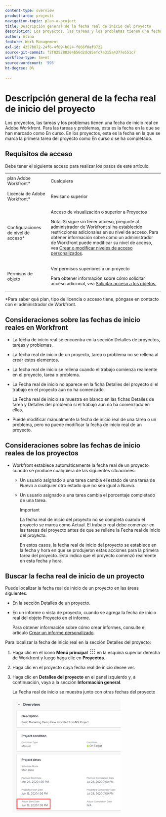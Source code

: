 ```yaml
---
content-type: overview
product-area: projects
navigation-topic: plan-a-project
title: Descripción general de la fecha real de inicio del proyecto
description: Los proyectos, las tareas y los problemas tienen una fecha de inicio real en Adobe Workfront. Para las tareas y problemas, esta es la fecha en la que se han marcado como En curso. En los proyectos, esta es la fecha en la que se marca la primera tarea del proyecto como En curso o se ha completado.
author: Alina
feature: Work Management
exl-id: 4357b072-24f6-4f89-b624-f066f8af0722
source-git-commit: f2f825280204b56d2dc85efc7a315a4377e551c7
workflow-type: tm+mt
source-wordcount: '595'
ht-degree: 0%

---
```


# Descripción general de la fecha real de inicio del proyecto

Los proyectos, las tareas y los problemas tienen una fecha de inicio real en Adobe Workfront. Para las tareas y problemas, esta es la fecha en la que se han marcado como En curso. En los proyectos, esta es la fecha en la que se marca la primera tarea del proyecto como En curso o se ha completado.

## Requisitos de acceso

Debe tener el siguiente acceso para realizar los pasos de este artículo:

<table style="table-layout:auto"> 
 <col> 
 <col> 
 <tbody> 
  <tr> 
   <td role="rowheader">plan Adobe Workfront*</td> 
   <td> <p>Cualquiera</p> </td> 
  </tr> 
  <tr> 
   <td role="rowheader">Licencia de Adobe Workfront*</td> 
   <td> <p>Revisar o superior</p> </td> 
  </tr> 
  <tr> 
   <td role="rowheader">Configuraciones de nivel de acceso*</td> 
   <td> <p>Acceso de visualización o superior a Proyectos</p> <p>Nota: Si sigue sin tener acceso, pregunte al administrador de Workfront si ha establecido restricciones adicionales en su nivel de acceso. Para obtener información sobre cómo un administrador de Workfront puede modificar su nivel de acceso, vea <a href="../../../administration-and-setup/add-users/configure-and-grant-access/create-modify-access-levels.md" class="MCXref xref">Crear o modificar niveles de acceso personalizados</a>.</p> </td> 
  </tr> 
  <tr> 
   <td role="rowheader">Permisos de objeto</td> 
   <td> <p>Ver permisos superiores a un proyecto</p> <p>Para obtener información sobre cómo solicitar acceso adicional, vea <a href="../../../workfront-basics/grant-and-request-access-to-objects/request-access.md" class="MCXref xref">Solicitar acceso a los objetos </a>.</p> </td> 
  </tr> 
 </tbody> 
</table>

&#42;Para saber qué plan, tipo de licencia o acceso tiene, póngase en contacto con el administrador de Workfront.

## Consideraciones sobre las fechas de inicio reales en Workfront

* La fecha de inicio real se encuentra en la sección Detalles de proyectos, tareas y problemas. 
* La fecha real de inicio de un proyecto, tarea o problema no se rellena al crear estos elementos.
* La fecha real de inicio se rellena cuando el trabajo comienza realmente en el proyecto, tarea o problema.
* La Fecha real de inicio no aparece en la ficha Detalles del proyecto si el trabajo en el proyecto aún no ha comenzado.

  La Fecha real de inicio se muestra en blanco en las fichas Detalles de tarea y Detalles del problema si el trabajo aún no ha comenzado en ellas.

* Puede modificar manualmente la fecha de inicio real de una tarea o un problema, pero no puede modificar la fecha de inicio real de un proyecto.

## Consideraciones sobre las fechas de inicio reales de los proyectos

* Workfront establece automáticamente la fecha real de un proyecto cuando se produce cualquiera de las siguientes situaciones:

   * Un usuario asignado a una tarea cambia el estado de una tarea de *Nuevo* a cualquier otro estado que no sea igual a *Nuevo*.

   * Un usuario asignado a una tarea cambia el porcentaje completado de una tarea.

     >[!IMPORTANT]
     >
     >La fecha real de inicio del proyecto no se completa cuando el proyecto se marca como Actual. El trabajo real debe comenzar en las tareas del proyecto antes de que se rellene la Fecha real de inicio del proyecto.

     En estos casos, la fecha real de inicio del proyecto se establece en la fecha y hora en que se produjeron estas acciones para la primera tarea del proyecto. Esto indica que el proyecto comenzó realmente en esta fecha y hora.

## Buscar la fecha real de inicio de un proyecto

Puede localizar la fecha real de inicio de un proyecto en las áreas siguientes:

* En la sección Detalles de un proyecto.
* En un informe o vista de proyecto, cuando se agrega la fecha de inicio real del objeto Proyecto en el informe.

  Para obtener información sobre cómo crear informes, consulte el artículo [Crear un informe personalizado](../../../reports-and-dashboards/reports/creating-and-managing-reports/create-custom-report.md).

Para localizar la fecha de inicio real en la sección Detalles del proyecto:

1. Haga clic en el icono **Menú principal** ![](assets/main-menu-icon.png) en la esquina superior derecha de Workfront y luego haga clic en **Proyectos**.
1. Haga clic en el proyecto cuya fecha real de inicio desee ver.
1. Haga clic en **Detalles del proyecto** en el panel izquierdo y, a continuación, vaya a la sección **Información general**.

   La Fecha real de inicio se muestra junto con otras fechas del proyecto

   ![](assets/nwe-project-actual-start-date--highlighted-350x367.png)

 
